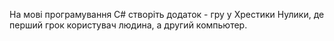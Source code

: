 На мові програмування С# створіть додаток - гру у Хрестики Нулики, де перший грок користувач людина, а другий компьютер.
